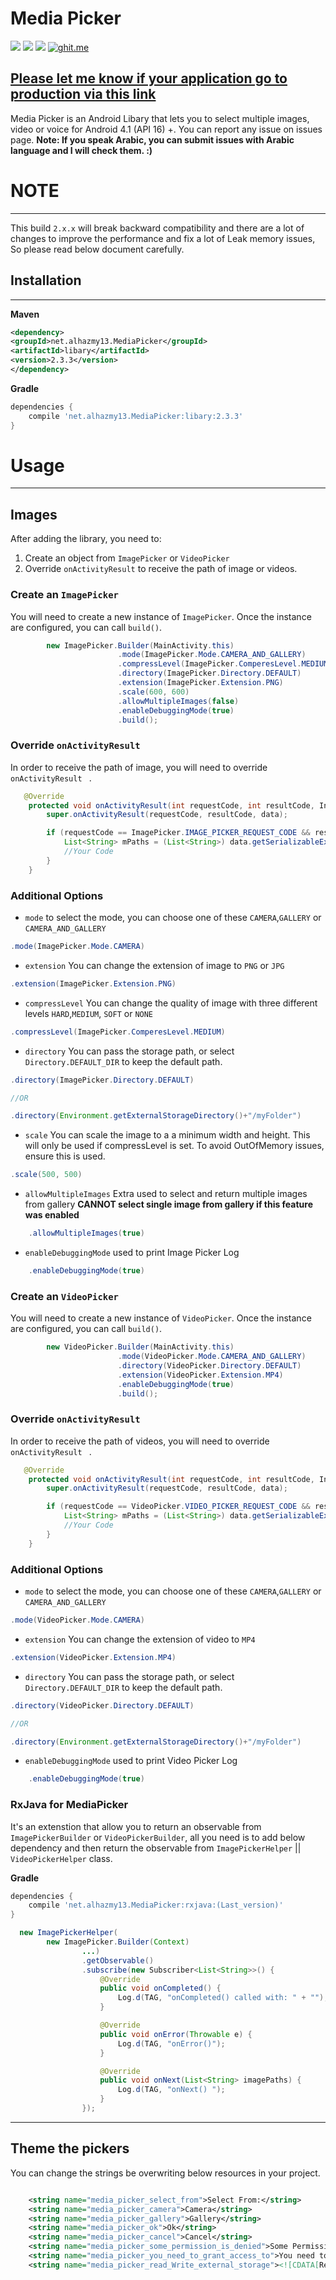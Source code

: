 # Media Picker
![](https://img.shields.io/badge/Platform-Android-brightgreen.svg)
![](https://img.shields.io/hexpm/l/plug.svg)
![](https://img.shields.io/badge/version-2.3.3-blue.svg)
[![ghit.me](https://ghit.me/badge.svg?repo=Alhazmy13/MediaPicker)](https://ghit.me/repo/Alhazmy13/MediaPicker)

**[Please let me know if your application go to production via this link](https://docs.google.com/forms/d/e/1FAIpQLSe4Y5Fwn1mlEoD4RxjXQzTvL4mofhESuBlTkAPQhI7J_WqMDQ/viewform?c=0&w=1)**
------
Media Picker is an Android Libary that lets you to select multiple images, video or voice for Android 4.1 (API 16) +.
You can report any issue on issues page. **Note: If you speak Arabic, you can submit issues with Arabic language and I will check them. :)**

# NOTE
----
This build `2.x.x` will break backward compatibility and there are a lot of changes to improve the performance and fix a lot of Leak memory issues, So please read below document carefully.
## Installation
------
**Maven**

```xml
<dependency>
<groupId>net.alhazmy13.MediaPicker</groupId>
<artifactId>libary</artifactId>
<version>2.3.3</version>
</dependency>
```


**Gradle**

```gradle
dependencies {
	compile 'net.alhazmy13.MediaPicker:libary:2.3.3'
}
```

# Usage
------
## Images
After adding the library, you need to:

1. Create an object from `ImagePicker` or `VideoPicker`
2. Override `onActivityResult` to receive the path of image or videos.



### Create an `ImagePicker`
You will need to create a new instance of `ImagePicker`. Once the instance are configured, you can call `build()`.

```java
        new ImagePicker.Builder(MainActivity.this)
                        .mode(ImagePicker.Mode.CAMERA_AND_GALLERY)
                        .compressLevel(ImagePicker.ComperesLevel.MEDIUM)
                        .directory(ImagePicker.Directory.DEFAULT)
                        .extension(ImagePicker.Extension.PNG)
                        .scale(600, 600)
                        .allowMultipleImages(false)
                        .enableDebuggingMode(true)
                        .build();
```
### Override `onActivityResult `
In order to receive the path of image, you will need to override `onActivityResult ` .

```java
   @Override
    protected void onActivityResult(int requestCode, int resultCode, Intent data) {
        super.onActivityResult(requestCode, resultCode, data);

        if (requestCode == ImagePicker.IMAGE_PICKER_REQUEST_CODE && resultCode == RESULT_OK) {
            List<String> mPaths = (List<String>) data.getSerializableExtra(ImagePicker.EXTRA_IMAGE_PATH);
            //Your Code
        }
    }
```

### Additional Options
* `mode` to select the mode, you can choose one of these `CAMERA`,`GALLERY` or `CAMERA_AND_GALLERY`

```java
.mode(ImagePicker.Mode.CAMERA)
```

* `extension` You can change the extension of image to `PNG` or `JPG`

```java
.extension(ImagePicker.Extension.PNG)
```
* `compressLevel` You can change the quality of image with three different levels `HARD`,`MEDIUM`, `SOFT` or `NONE`

```java
.compressLevel(ImagePicker.ComperesLevel.MEDIUM)
```

* `directory` You can pass the storage path, or select `Directory.DEFAULT_DIR` to keep the default path.

```java
.directory(ImagePicker.Directory.DEFAULT)

//OR

.directory(Environment.getExternalStorageDirectory()+"/myFolder")

```

* `scale` You can scale the image to a a minimum width and height. This will only be used if compressLevel is set. To avoid OutOfMemory issues, ensure this is used.

```java
.scale(500, 500)
```
* `allowMultipleImages` Extra used to select and return multiple images from gallery **CANNOT select single image from gallery if this feature was enabled**

```java
	.allowMultipleImages(true)
```

* `enableDebuggingMode` used to print Image Picker Log

```java
	.enableDebuggingMode(true)
```

### Create an `VideoPicker`
You will need to create a new instance of `VideoPicker`. Once the instance are configured, you can call `build()`.

```java
        new VideoPicker.Builder(MainActivity.this)
                        .mode(VideoPicker.Mode.CAMERA_AND_GALLERY)
                        .directory(VideoPicker.Directory.DEFAULT)
                        .extension(VideoPicker.Extension.MP4)
                        .enableDebuggingMode(true)
                        .build();
```
### Override `onActivityResult `
In order to receive the path of videos, you will need to override `onActivityResult ` .

```java
   @Override
    protected void onActivityResult(int requestCode, int resultCode, Intent data) {
        super.onActivityResult(requestCode, resultCode, data);

        if (requestCode == VideoPicker.VIDEO_PICKER_REQUEST_CODE && resultCode == RESULT_OK) {
            List<String> mPaths = (List<String>) data.getSerializableExtra(VideoPicker.EXTRA_VIDEO_PATH);
            //Your Code
        }
    }
```

### Additional Options
* `mode` to select the mode, you can choose one of these `CAMERA`,`GALLERY` or `CAMERA_AND_GALLERY`

```java
.mode(VideoPicker.Mode.CAMERA)
```

* `extension` You can change the extension of video to `MP4` 

```java
.extension(VideoPicker.Extension.MP4)
```

* `directory` You can pass the storage path, or select `Directory.DEFAULT_DIR` to keep the default path.

```java
.directory(VideoPicker.Directory.DEFAULT)

//OR

.directory(Environment.getExternalStorageDirectory()+"/myFolder")

```

* `enableDebuggingMode` used to print Video Picker Log

```java
	.enableDebuggingMode(true)
```

### RxJava for MediaPicker

It's an extenstion that allow you to return an observable from `ImagePickerBuilder` or `VideoPickerBuilder`, all you need is to add below dependency and then return the observable from `ImagePickerHelper` || `VideoPickerHelper` class.


**Gradle**

```gradle
dependencies {
	compile 'net.alhazmy13.MediaPicker:rxjava:(Last_version)'
}
```

```Java
  new ImagePickerHelper(
        new ImagePicker.Builder(Context)
                ...)
                .getObservable()
                .subscribe(new Subscriber<List<String>>() {
                    @Override
                    public void onCompleted() {
                        Log.d(TAG, "onCompleted() called with: " + "");
                    }

                    @Override
                    public void onError(Throwable e) {
                        Log.d(TAG, "onError()");
                    }

                    @Override
                    public void onNext(List<String> imagePaths) {
                        Log.d(TAG, "onNext() ");
                    }
                });
```

------


## Theme the pickers

You can change the strings be overwriting below resources in your project.

```xml

    <string name="media_picker_select_from">Select From:</string>
    <string name="media_picker_camera">Camera</string>
    <string name="media_picker_gallery">Gallery</string>
    <string name="media_picker_ok">Ok</string>
    <string name="media_picker_cancel">Cancel</string>
    <string name="media_picker_some_permission_is_denied">Some Permission is Denied</string>
    <string name="media_picker_you_need_to_grant_access_to">You need to grant access to</string>
    <string name="media_picker_read_Write_external_storage"><![CDATA[Read & Write External Storage]]></string>
```



